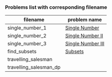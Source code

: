 ### Problems list with corresponding filename

| filename                      | problem name                                                                      |
|-------------------------------|-----------------------------------------------------------------------------------|
| single_number_1               | [Single Number](https://leetcode.com/problems/single-number/)                     |
| single_number_2               | [Single Number II](https://leetcode.com/problems/single-number-ii/)               |
| single_number_3               | [Single Number III](https://leetcode.com/problems/single-number-iii/)             |
| find_subsets                  | [Subsets](https://leetcode.com/problems/subsets/)                                 |
| travelling_salesman           |                                                                                   |
| travelling_salesman_dp        |                                                                                   |
